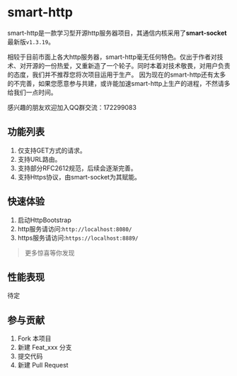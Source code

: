 # smart-http
smart-http是一款学习型开源http服务器项目，其通信内核采用了**smart-socket**最新版`v1.3.19`。

相较于目前市面上各大http服务器，smart-http毫无任何特色。仅出于作者对技术、对开源的一份热爱，又重新造了一个轮子。同时本着对技术敬畏，对用户负责的态度，我们并不推荐您将次项目运用于生产。
因为现在的smart-http还有太多的不完善，如果您愿意参与共建，或许能加速smart-http上生产的进程，不然请多给我们一点时间。

感兴趣的朋友欢迎加入QQ群交流：172299083
## 功能列表
1. 仅支持GET方式的请求。
2. 支持URL路由。
3. 支持部分RFC2612规范，后续会逐渐完善。
4. 支持Https协议，由smart-socket为其赋能。

## 快速体验
1. 启动HttpBootstrap
2. http服务请访问:`http://localhost:8080/`
3. https服务请访问:`https://localhost:8889/`

> 更多惊喜等你发现
 
## 性能表现

待定

## 参与贡献

1. Fork 本项目
2. 新建 Feat_xxx 分支
3. 提交代码
4. 新建 Pull Request
